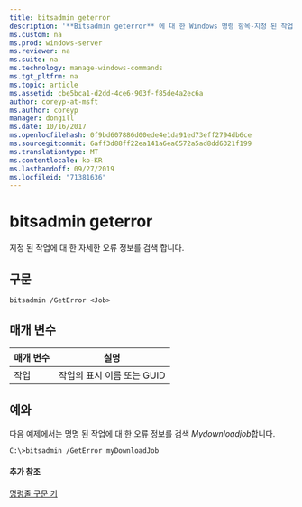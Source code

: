 ```yaml
---
title: bitsadmin geterror
description: '**Bitsadmin geterror** 에 대 한 Windows 명령 항목-지정 된 작업에 대 한 자세한 오류 정보를 검색 합니다.'
ms.custom: na
ms.prod: windows-server
ms.reviewer: na
ms.suite: na
ms.technology: manage-windows-commands
ms.tgt_pltfrm: na
ms.topic: article
ms.assetid: cbe5bca1-d2dd-4ce6-903f-f85de4a2ec6a
author: coreyp-at-msft
ms.author: coreyp
manager: dongill
ms.date: 10/16/2017
ms.openlocfilehash: 0f9bd607886d00ede4e1da91ed73eff2794db6ce
ms.sourcegitcommit: 6aff3d88ff22ea141a6ea6572a5ad8dd6321f199
ms.translationtype: MT
ms.contentlocale: ko-KR
ms.lasthandoff: 09/27/2019
ms.locfileid: "71381636"
---
```

# <a name="bitsadmin-geterror"></a>bitsadmin geterror



지정 된 작업에 대 한 자세한 오류 정보를 검색 합니다.

## <a name="syntax"></a>구문

```
bitsadmin /GetError <Job>
```

## <a name="parameters"></a>매개 변수

|매개 변수|설명|
|---------|-----------|
|작업|작업의 표시 이름 또는 GUID|

## <a name="BKMK_examples"></a>예와

다음 예제에서는 명명 된 작업에 대 한 오류 정보를 검색 *Mydownloadjob*합니다.
```
C:\>bitsadmin /GetError myDownloadJob
```

#### <a name="additional-references"></a>추가 참조

[명령줄 구문 키](command-line-syntax-key.md)